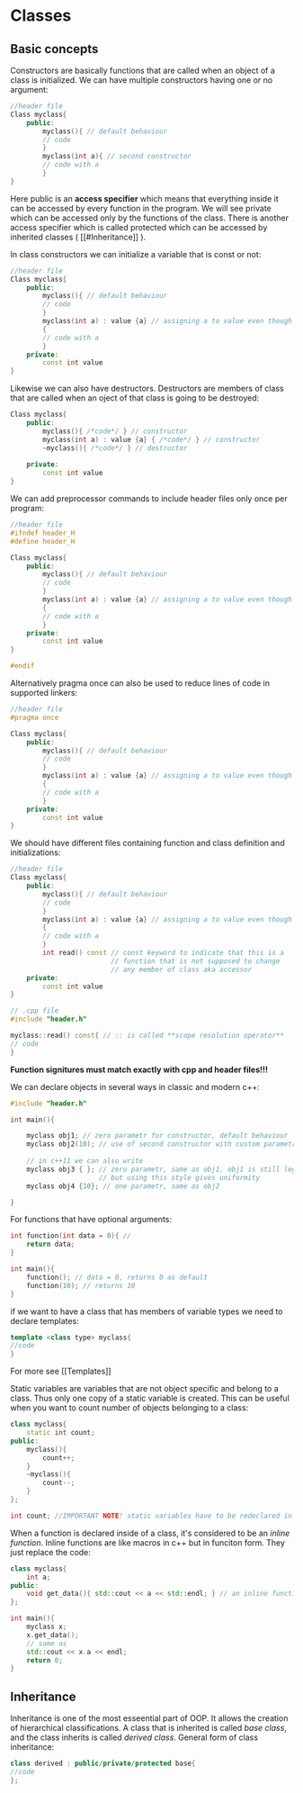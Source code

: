 # Classes
## Basic concepts

Constructors are basically functions that are called when an object of a class is initialized.
We can have multiple constructors having one or no argument:
```c++
//header file
Class myclass{
	public:
		myclass(){ // default behaviour
		// code
		}
		myclass(int a){ // second constructor
		// code with a
		}
}
```
Here public is an **access specifier** which means that everything inside it can be accessed by every function in the program. We will see private which can be  accessed only by the functions of the class. There is another access specifier which is called protected which can be accessed by inherited classes ( [[#Inheritance]] ).

In class constructors we can initialize a variable that is const or not:
```c++  
//header file
Class myclass{
	public:
		myclass(){ // default behaviour
		// code
		}
		myclass(int a) : value {a} // assigning a to value even though it's const
		{ 
		// code with a
		}
	private:
		const int value 
}
```

Likewise we can also have destructors. Destructors are members of class that are called when an oject of that class is going to be destroyed:
```c++
Class myclass{
	public:
		myclass(){ /*code*/ } // constructor
		myclass(int a) : value {a} { /*code*/ } // constructor
		~myclass(){ /*code*/ } // destructor
	
	private:
		const int value 
}
```

We can add preprocessor commands to include header files only once per program:
```c++
//header file
#ifndef header_H
#define header_H

Class myclass{
	public:
		myclass(){ // default behaviour
		// code
		}
		myclass(int a) : value {a} // assigning a to value even though it's const
		{ 
		// code with a
		}
	private:
		const int value 
}

#endif
```

Alternatively pragma once can also be used to reduce lines of code in supported linkers:
```c++
//header file
#pragma once

Class myclass{
	public:
		myclass(){ // default behaviour
		// code
		}
		myclass(int a) : value {a} // assigning a to value even though it's const
		{ 
		// code with a
		}
	private:
		const int value 
}
```

We should have different files containing function and class definition and initializations:
```c++
//header file
Class myclass{
	public:
		myclass(){ // default behaviour
		// code
		}
		myclass(int a) : value {a} // assigning a to value even though it's const
		{ 
		// code with a
		}
		int read() const // const keyword to indicate that this is a 
						 // function that is not supposed to change 
						 // any member of class aka accessor
	private:
		const int value 
}
```

```c++
// .cpp file
#include "header.h"

myclass::read() const{ // :: is called **scope resolution operator**
// code
}
```

**Function  signitures must match exactly with cpp and header files!!!**

We can declare objects in several ways in classic and modern c++:
```c++
#include "header.h"

int main(){

	myclass obj1; // zero parametr for constructor, default behaviour
	myclass obj2(10); // use of second constructor with custom parametr
	
	// in c++11 we can also write 
	myclass obj3 { }; // zero parametr, same as obj1, obj1 is still legal in c++11
					  // but using this style gives uniformity
	myclass obj4 {10}; // one parametr, same as obj2

}
```

For functions that have optional arguments:
```C++
int function(int data = 0){ //
	return data;
}

int main(){
	function(); // data = 0, returns 0 as default
	function(10); // returns 10
}
```

if we want to have a class that has members of variable types we need to declare templates:
```c++
template <class type> myclass{
//code
}
```
For more see [[Templates]]

Static variables are variables that are not object specific and belong to a class. Thus only one copy of a static variable is created. This can be useful when you want to count number of objects belonging to a class:
```c++
class myclass{
	static int count;
public:
	myclass(){
		count++;
	}
	~myclass(){
		count--;
	}
};

int count; //IMPORTANT NOTE! static variables have to be redeclared in the program
```

When a function is declared inside of a class, it's considered to be an *inline function*. Inline functions are like macros in c++ but in funciton form. They just replace the code:
```c++
class myclass{
	int a;
public:
	void get_data(){ std::cout << a << std::endl; } // an inline function
};

int main(){
	myclass x;
	x.get_data();
	// same as 
	std::cout << x.a << endl;
	return 0;
}
```

## Inheritance
Inheritance is one of the most esseential part of OOP. It allows the creation of hierarchical classifications. A class that is inherited is called *base class*, and the class inherits is called *derived class*. 
General form of class inheritance:
```c++
class derived : public/private/protected base{
//code
};
```
